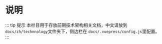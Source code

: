 # 说明

::: tip 提示
本栏目用于存放前期技术架构相关文档，中文请放到 `docs/zh/technnology`文件夹下，侧边栏在 `docs/.vuepress/config.js`里配置。
:::
